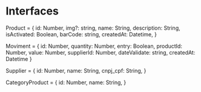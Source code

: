 # Interfaces

Product = {
    id: Number,
    img?: string,
    name: String,
    description: String,
    isActivated: Boolean,
    barCode: string,
    createdAt: Datetime,
}

Moviment = {
    id: Number,
    quantity: Number,
    entry: Boolean,
    productId: Number,
    value: Number,
    supplierId: Number,
    dateValidate: string,
    createdAt: Datetime
}

Supplier = {
  id: Number,
  name: String,
  cnpj_cpf: String,
}

CategoryProduct = {
  id: Number,
  name: String,
}
